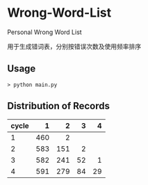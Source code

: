 # Wrong-Word-List

Personal Wrong Word List

用于生成错词表，分别按错误次数及使用频率排序

## Usage

```shell
> python main.py
```

## Distribution of Records

| cycle |    1 |    2 |    3 |    4 |
| :---- | ---: | ---: | ---: | ---: |
| 1     |  460 |    2 |      |      |
| 2     |  583 |  151 |    2 |      |
| 3     |  582 |  241 |   52 |    1 |
| 4     |  591 |  279 |   84 |   29 |
